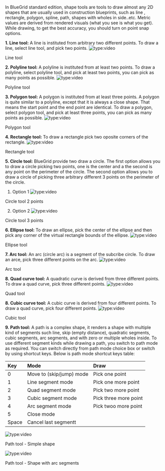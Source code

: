 In BlueGrid standard edition, shape tools are tools to draw almost any 2D shapes that are usually used in construction blueprints, such as line
, rectangle, polygon, spline, path, shapes with wholes in side..etc. Metric values are derived from rendered visuals (what you see is what you get).
While drawing, to get the best accuracy, you should turn on point snap options.

**1. Line tool:** A line is instituted from arbitrary two different points. To draw a line, select line tool, and pick two points.
![type:video](https://www.youtube.com/embed/jlWXRpokY8M?si=lifopBsON2MKEDrq)
<figcaption>Line tool</figcaption>

**2. Polyline tool:** A polyline is instituted from at least two points. To draw a polyline, select polyline tool, and pick at least two points, you can pick as many points as possible.
![type:video](https://www.youtube.com/embed/sJQnOlWITtQ)
<figcaption>Polyline tool</figcaption>

**3. Polygon tool:** A polygon is instituted from at least three points. A polygon is quite similar to a polyline, except that it is always a close shape. That means the start point and the end point are identical. To draw a polygon, select polygon tool, and pick at least three points, you can pick as many points as possible.
![type:video](https://www.youtube.com/embed/j86wBFtKKik)
<figcaption>Polygon tool</figcaption>

**4. Rectangle tool:** To draw a rectangle pick two oposite corners of the rectangle. 
![type:video]()
<figcaption>Rectangle tool</figcaption>

**5. Circle tool:** BlueGrid provide two draw a circle. The first option allows you to draw a circle picking two points, one is the center and a the second is any point on the perimeter of the circle. The second option allows you to draw a circle of picking three arbitrary different 3 points on the perimeter of the circle.

1. Option 1
![type:video]()
<figcaption>Circle tool 2 points</figcaption>

2. Option 2
![type:video]()
<figcaption>Circle tool 3 points</figcaption>


**6. Ellipse tool:** To draw an ellipse, pick the center of the ellipse and then pick any corner of the virtual rectangle bounds of the ellipse. 
![type:video]()
<figcaption>Ellipse tool</figcaption>


**7. Arc tool:** An arc (circle arc) is a segment of the subcribe circle. To draw an arce, pick three different points on the arc.
![type:video]()
<figcaption>Arc tool</figcaption>


**8. Quad curve tool:** A quadratic curve is derived from three different points. To draw a quad curve, pick three different points.
![type:video]()
<figcaption>Quad tool</figcaption>

**8. Cubic curve tool:** A cubic curve is derived from four different points. To draw a quad curve, pick four different points.
![type:video]()
<figcaption>Cubic tool</figcaption>

**9. Path tool:** A path is a complex shape, it renders a shape with multiple kind of segments such line, skip (empty distance), quadratic segments, cubic segments, arc segments, and with zero or multiple wholes inside. To use different segment kinds while drawing a path, you switch to path mode as required. You can switch directly from path mode choice box or switch by using shortcut keys. Below is path mode shortcut keys table:

| Key  | Mode                     | Draw                    | 
| :----| :------------------------|:----------------------- |
| 0    | Move to (skip/jump) mode | Pick one point          |
| 1    | Line segment mode        | Pick one more point     |
| 2    | Quad segment mode        | Pick two more point     |
| 3    | Cubic segment mode       | Pick three more point   |
| 4    | Arc segment mode         | Pick twoo more point    |
| 5    | Close mode               |                         |
| Space| Cancel last segmentt     |                         |
    
![type:video](https://www.youtube.com/embed/YbrP_CiXLzM)
<figcaption>Path tool - Simple shape</figcaption>

![type:video](https://www.youtube.com/embed/Jr9gPiua9Fg)
<figcaption>Path tool - Shape with arc segments</figcaption>